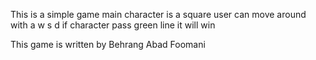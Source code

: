 This is a simple game main character is a square user can move around with a w s d
if character pass green line it will win 

This game is written by Behrang Abad Foomani
